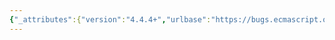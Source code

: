 ```yaml
---
{"_attributes":{"version":"4.4.4+","urlbase":"https://bugs.ecmascript.org/","maintainer":"dherman@mozilla.com"},"bug":{"bug_id":4332,"creation_ts":"2015-04-22 15:14:00 -0700","short_desc":"Problem with string padding algorithm","delta_ts":"2015-10-02 14:36:13 -0700","product":"Harmony","component":"strawmen","version":"Initial draft","rep_platform":"All","op_sys":"All","bug_status":"RESOLVED","resolution":"INVALID","priority":"Normal","bug_severity":"enhancement","everconfirmed":true,"reporter":{"uid":"ecmascript","name":"Richard"},"assigned_to":{"uid":"allen","name":"Allen Wirfs-Brock"},"cc":["dherman","ecmascript","kgrandon","waldron.rick"],"long_desc":[{"commentid":14319,"comment_count":0,"who":{"uid":"ecmascript","name":"Richard"},"bug_when":"2015-04-22 15:14:01 -0700","thetext":"The current specification for lpad/rpad at http://wiki.ecmascript.org/doku.php?id=strawman:string_padding have problems. I'm assuming the algorithm is untested.\n\n(for this post I'm going to just be referring to lpad, but the same issues exist for rpad)\n\nAn example implementation: https://jsfiddle.net/e3ceyupt/1/\n\nThere are at least two issues with the current specification. \n\n1) The operators for step 5 are switched:\nFor the lpad function to even be used, the length of the string must be less than the \"minimum length\". Thus, `S.length` will always be smaller than `intMinLength`, so at step 5 `fillLen = S.length - intMinLength` will always yield a value less than 0, which will then fail on step 6.\n\n2) The specification assumes that the string for which lpad is call will always need to be padded. (That is: it assumes S.length < minLength)\nA counter usage example: if I have a variable length string variable, and I want to guarantee that it's at least N characters, I should be able use `strVar.lpad(N)`. If the variable length is already >= N, then the lpad should be a no-op. Currently, the specification will throw a RangeError.\nThere is precedent for allowing lpad to be a no-op: python's \"\".ljust will return the original string in this case.\n\nI propose the following changes be made:\n- After step 4, add a step: \"If intMinLength < 0, then throw a RangeError exception\"\n- Change step 5 to be \"Let fillLen be intMinLength minus the number of characters in S\"\n- Change step 6 to be \"if fillLen <= 0, then return S\""},{"commentid":14320,"comment_count":1,"who":{"uid":"allen","name":"Allen Wirfs-Brock"},"bug_when":"2015-04-22 15:42:45 -0700","thetext":"added champions to CC list"},{"commentid":14321,"comment_count":2,"who":{"uid":"waldron.rick","name":"Rick Waldron"},"bug_when":"2015-04-22 17:06:11 -0700","thetext":"Seems good, thanks for the report!"},{"commentid":14738,"comment_count":3,"who":{"uid":"brterlso","name":"Brian Terlson"},"bug_when":"2015-10-02 14:36:13 -0700","thetext":"Bulk closing all Harmony bugs. Proposals should be tracked on GitHub. The ES wiki is completely defunct at this point."}]}}
---
```

